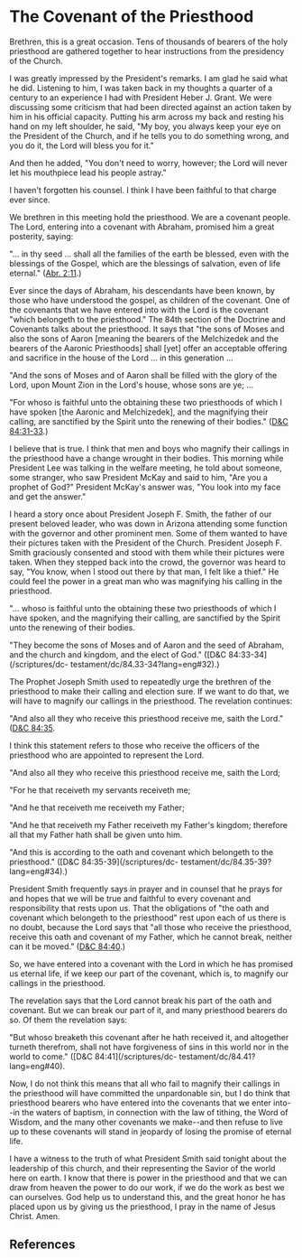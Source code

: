 # The Covenant of the Priesthood

Brethren, this is a great occasion. Tens of thousands of bearers of the holy
priesthood are gathered together to hear instructions from the presidency of
the Church.

I was greatly impressed by the President's remarks. I am glad he said what he
did. Listening to him, I was taken back in my thoughts a quarter of a century
to an experience I had with President Heber J. Grant. We were discussing some
criticism that had been directed against an action taken by him in his
official capacity. Putting his arm across my back and resting his hand on my
left shoulder, he said, "My boy, you always keep your eye on the President of
the Church, and if he tells you to do something wrong, and you do it, the Lord
will bless you for it."

And then he added, "You don't need to worry, however; the Lord will never let
his mouthpiece lead his people astray."

I haven't forgotten his counsel. I think I have been faithful to that charge
ever since.

We brethren in this meeting hold the priesthood. We are a covenant people. The
Lord, entering into a covenant with Abraham, promised him a great posterity,
saying:

"... in thy seed ... shall all the families of the earth be blessed, even with the
blessings of the Gospel, which are the blessings of salvation, even of life
eternal." ([Abr. 2:11](/scriptures/pgp/abr/2.11?lang=eng#10).)

Ever since the days of Abraham, his descendants have been known, by those who
have understood the gospel, as children of the covenant. One of the covenants
that we have entered into with the Lord is the covenant "which belongeth to
the priesthood." The 84th section of the Doctrine and Covenants talks about
the priesthood. It says that "the sons of Moses and also the sons of Aaron
[meaning the bearers of the Melchizedek and the bearers of the Aaronic
Priesthoods] shall [yet] offer an acceptable offering and sacrifice in the
house of the Lord ... in this generation ...

"And the sons of Moses and of Aaron shall be filled with the glory of the
Lord, upon Mount Zion in the Lord's house, whose sons are ye; ...

"For whoso is faithful unto the obtaining these two priesthoods of which I
have spoken [the Aaronic and Melchizedek], and the magnifying their calling,
are sanctified by the Spirit unto the renewing of their bodies." ([D&amp;C
84:31-33](/scriptures/dc-testament/dc/84.31-33?lang=eng#30).)

I believe that is true. I think that men and boys who magnify their callings
in the priesthood have a change wrought in their bodies. This morning while
President Lee was talking in the welfare meeting, he told about someone, some
stranger, who saw President McKay and said to him, "Are you a prophet of God?"
President McKay's answer was, "You look into my face and get the answer."

I heard a story once about President Joseph F. Smith, the father of our
present beloved leader, who was down in Arizona attending some function with
the governor and other prominent men. Some of them wanted to have their
pictures taken with the President of the Church. President Joseph F. Smith
graciously consented and stood with them while their pictures were taken. When
they stepped back into the crowd, the governor was heard to say, "You know,
when I stood out there by that man, I felt like a thief." He could feel the
power in a great man who was magnifying his calling in the priesthood.

"... whoso is faithful unto the obtaining these two priesthoods of which I have
spoken, and the magnifying their calling, are sanctified by the Spirit unto
the renewing of their bodies.

"They become the sons of Moses and of Aaron and the seed of Abraham, and the
church and kingdom, and the elect of God." ([D&amp;C 84:33-34](/scriptures/dc-
testament/dc/84.33-34?lang=eng#32).)

The Prophet Joseph Smith used to repeatedly urge the brethren of the
priesthood to make their calling and election sure. If we want to do that, we
will have to magnify our callings in the priesthood. The revelation continues:

"And also all they who receive this priesthood receive me, saith the Lord."
([D&amp;C 84:35](/scriptures/dc-testament/dc/84.35?lang=eng#34).

I think this statement refers to those who receive the officers of the
priesthood who are appointed to represent the Lord.

"And also all they who receive this priesthood receive me, saith the Lord;

"For he that receiveth my servants receiveth me;

"And he that receiveth me receiveth my Father;

"And he that receiveth my Father receiveth my Father's kingdom; therefore all
that my Father hath shall be given unto him.

"And this is according to the oath and covenant which belongeth to the
priesthood." ([D&amp;C 84:35-39](/scriptures/dc-
testament/dc/84.35-39?lang=eng#34).)

President Smith frequently says in prayer and in counsel that he prays for and
hopes that we will be true and faithful to every covenant and responsibility
that rests upon us. That the obligations of "the oath and covenant which
belongeth to the priesthood" rest upon each of us there is no doubt, because
the Lord says that "all those who receive the priesthood, receive this oath
and covenant of my Father, which he cannot break, neither can it be moved."
([D&amp;C 84:40](/scriptures/dc-testament/dc/84.40?lang=eng#39).)

So, we have entered into a covenant with the Lord in which he has promised us
eternal life, if we keep our part of the covenant, which is, to magnify our
callings in the priesthood.

The revelation says that the Lord cannot break his part of the oath and
covenant. But we can break our part of it, and many priesthood bearers do so.
Of them the revelation says:

"But whoso breaketh this covenant after he hath received it, and altogether
turneth therefrom, shall not have forgiveness of sins in this world nor in the
world to come." ([D&amp;C 84:41](/scriptures/dc-
testament/dc/84.41?lang=eng#40).

Now, I do not think this means that all who fail to magnify their callings in
the priesthood will have committed the unpardonable sin, but I do think that
priesthood bearers who have entered into the covenants that we enter into--in
the waters of baptism, in connection with the law of tithing, the Word of
Wisdom, and the many other covenants we make--and then refuse to live up to
these covenants will stand in jeopardy of losing the promise of eternal life.

I have a witness to the truth of what President Smith said tonight about the
leadership of this church, and their representing the Savior of the world here
on earth. I know that there is power in the priesthood and that we can draw
from heaven the power to do our work, if we do the work as best we can
ourselves. God help us to understand this, and the great honor he has placed
upon us by giving us the priesthood, I pray in the name of Jesus Christ. Amen.

## References

